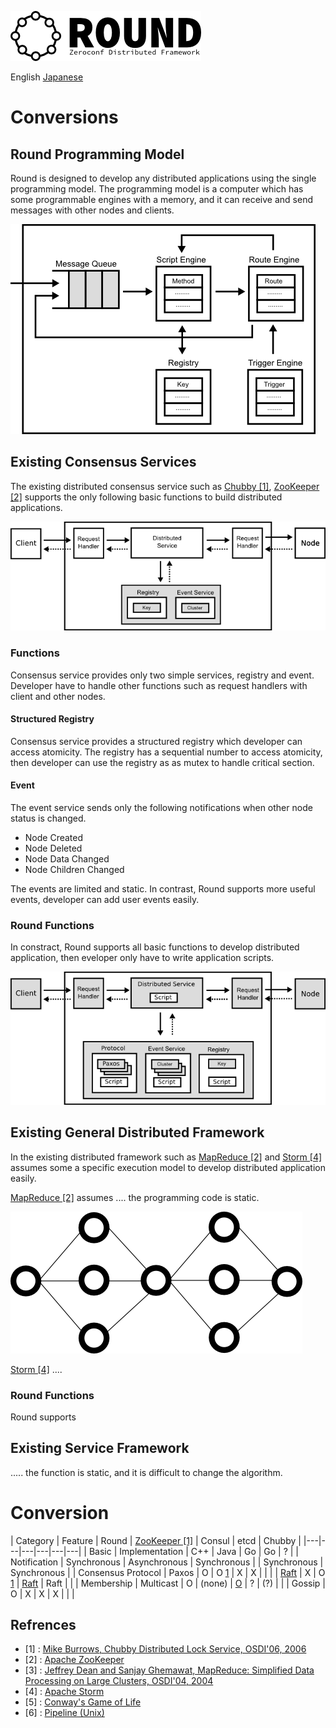 ![round_logo](./img/round_logo.png)

English [Japanese](round_conversions_jp.md)

# Conversions

## Round Programming Model

Round is designed to develop any distributed applications using the single programming model. The programming model is a computer which has some programmable engines with a memory, and it can receive and send messages with other nodes and clients.

![Round Programming Model](img/round_programming_model.png)

## Existing Consensus Services

The existing distributed consensus service such as [Chubby \[1\]][1], [ZooKeeper \[2\]][2] supports the only following basic functions to build distributed applications.

![Chubby Programming Model](img/chubby_distributed_programming.png)

### Functions

Consensus service provides only two simple services, registry and event. Developer have to handle other functions such as request handlers with client and other nodes.

#### Structured Registry

Consensus service provides a structured registry which developer can access atomicity. The registry has a sequential number to access atomicity, then developer can use the registry as as mutex to handle critical section.

#### Event

The event service sends only the following notifications when other node status is changed.

- Node Created
- Node Deleted
- Node Data Changed
- Node Children Changed

The events are limited and static. In contrast, Round supports more useful events, developer can add user events easily.

### Round Functions

In constract, Round supports all basic functions to develop distributed application, then eveloper only have to write application scripts.

![Chubby Programming Model](img/round_distributed_programming.png)

## Existing General Distributed Framework

In the existing distributed framework such as [MapReduce \[2\]][2] and [Storm \[4\]][4] assumes some a specific execution model to develop distributed application easily.

[MapReduce \[2\]][2] assumes .... the programming code is static.

![MapReduce Network Topology](img/mr_network_topology.png)

[Storm \[4\]][4] ....

### Round Functions

Round supports

## Existing Service Framework

..... the function is static, and it is difficult to change the algorithm.


# Conversion

| Category | Feature | Round | [ZooKeeper \[1\]][1] | Consul | etcd | Chubby |
|---|---|---|---|---|---|
| Basic | Implementation | C++ | Java | Go | Go | ? |
| Notification | Synchronous | Asynchronous | Synchronous | | Synchronous | Synchronous |
| Consensus Protocol | Paxos | O | O [1] | X | X | |
| | [Raft][raft] | X | O [1] | [Raft][raft] | Raft |  |
| Membership | Multicast | O | (none) | [O][gossip-consul] | ? | (?) |
| | Gossip | O | X | X | X |  |  |

## Refrences

- \[1\] : [Mike Burrows, Chubby Distributed Lock Service, OSDI'06, 2006][1]
- \[2\] : [Apache ZooKeeper][2]
- \[3\] : [Jeffrey Dean and Sanjay Ghemawat, MapReduce: Simplified Data Processing on Large Clusters, OSDI'04, 2004][2]
- \[4\] : [Apache Storm][3]
- \[5\] : [Conway's Game of Life][5]
- \[6\] : [Pipeline (Unix)][6]

[1]: http://research.google.com/archive/chubby.html
[2]: http://zookeeper.apache.org/
[3]: http://research.google.com/archive/mapreduce.html
[4]: https://storm.apache.org/
[5]: http://en.wikipedia.org/wiki/Conway%27s_Game_of_Life
[6]: http://en.wikipedia.org/wiki/Pipeline_%28Unix%29

[raft]: https://raftconsensus.github.io/
[raft-consul]: http://www.consul.io/docs/internals/consensus.html
[gossip-consul]: http://www.consul.io/docs/internals/gossip.html
